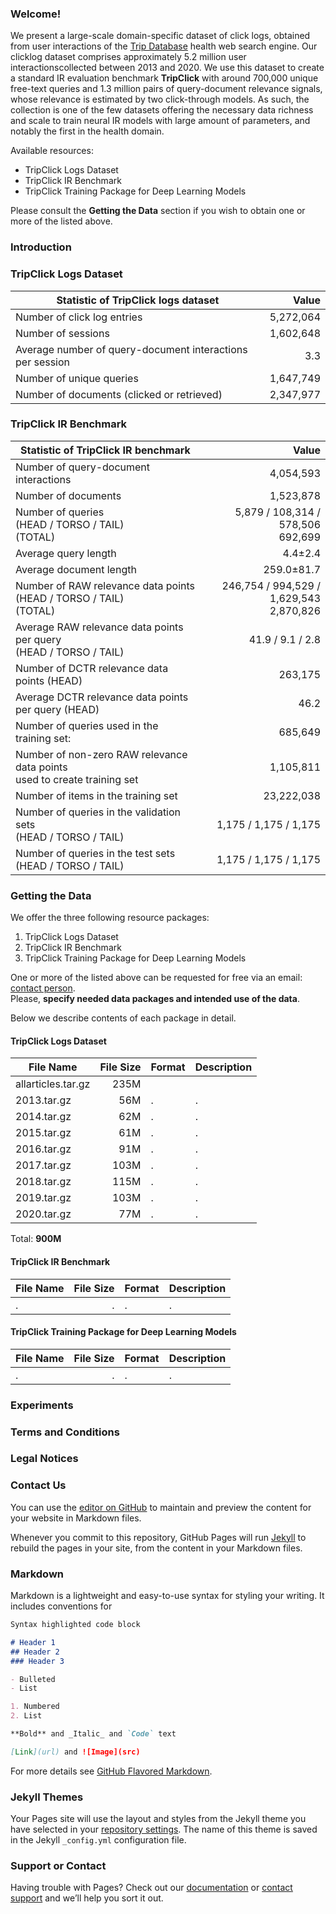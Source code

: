 ### Welcome!
We present a large-scale domain-specific dataset of click logs, obtained from user interactions of the [Trip Database](https://www.tripdatabase.com) health web search engine. Our clicklog dataset comprises approximately 5.2 million user interactionscollected between 2013 and 2020. We use this dataset to create a standard IR evaluation benchmark **TripClick** with around 700,000 unique free-text queries and 1.3 million pairs of query-document relevance signals, whose relevance is estimated by two click-through models. As such, the collection is one of the few datasets offering the necessary data richness and scale to train neural IR models with large amount of parameters, and notably the first in the health domain.

Available resources:
* TripClick Logs Dataset
* TripClick IR Benchmark
* TripClick Training Package for Deep Learning Models

Please consult the **Getting the Data** section if you wish to obtain one or more of the listed above.

### Introduction
### TripClick Logs Dataset

| Statistic of TripClick logs dataset | Value |
|---|---:|
| Number of click log entries | 5,272,064 |
| Number of sessions | 1,602,648 |
| Average number of query-document interactions per session | 3.3 |
| Number of unique queries | 1,647,749 |
| Number of documents (clicked or retrieved) | 2,347,977 |


### TripClick IR Benchmark

| Statistic of TripClick IR benchmark | Value |
|---|-----:|
| Number of query-document interactions | 4,054,593 |
| Number of documents | 1,523,878 |
| Number of queries <br> (HEAD / TORSO / TAIL) <br> (TOTAL) | 5,879 / 108,314 / 578,506 <br> 692,699 |
| Average query length | 4.4±2.4 |
| Average document length | 259.0±81.7 |
| Number of RAW relevance data points <br> (HEAD / TORSO / TAIL) <br> (TOTAL) | 246,754 / 994,529 / 1,629,543 <br> 2,870,826 |
| Average RAW relevance data points per query <br> (HEAD / TORSO / TAIL) | 41.9 / 9.1 / 2.8 |
| Number of DCTR relevance data points (HEAD) | 263,175 |
| Average DCTR relevance data points per query (HEAD) | 46.2 |
| Number of queries used in the training set: | 685,649 |
| Number of non-zero RAW relevance data points <br> used to create training set | 1,105,811 |
| Number of items in the training set | 23,222,038 |
| Number of queries in the validation sets <br> (HEAD / TORSO / TAIL) | 1,175 / 1,175 / 1,175 |
| Number of queries in the test sets <br> (HEAD / TORSO / TAIL) | 1,175 / 1,175 / 1,175 |

### Getting the Data
We offer the three following resource packages:
1. TripClick Logs Dataset
2. TripClick IR Benchmark
3. TripClick Training Package for Deep Learning Models

One or more of the listed above can be requested for free via an email: [contact person](mailto:contact@person.com?subject=[TripClick]%20Data%20Request).
<br>Please, **specify needed data packages and intended use of the data**.

Below we describe contents of each package in detail.
#### TripClick Logs Dataset
| File Name | File Size | Format | Description |
|---|---:|---|---|
| allarticles.tar.gz | 235M |
| 2013.tar.gz | 56M | . | . |
| 2014.tar.gz | 62M | . | . |
| 2015.tar.gz | 61M | . | . |
| 2016.tar.gz | 91M | . | . |
| 2017.tar.gz | 103M | . | . |
| 2018.tar.gz | 115M | . | . |
| 2019.tar.gz | 103M | . | . |
| 2020.tar.gz | 77M | . | . |

Total: **900M**
#### TripClick IR Benchmark
| File Name | File Size | Format | Description |
|---|---:|---|---|
|. |. |. |. |
#### TripClick Training Package for Deep Learning Models
| File Name | File Size | Format | Description |
|---|---:|---|---|
|. |. |. |. |
### Experiments
### Terms and Conditions
### Legal Notices
### Contact Us







You can use the [editor on GitHub](https://github.com/tripdatabase/TripClick/edit/gh-pages/index.md) to maintain and preview the content for your website in Markdown files.

Whenever you commit to this repository, GitHub Pages will run [Jekyll](https://jekyllrb.com/) to rebuild the pages in your site, from the content in your Markdown files.

### Markdown

Markdown is a lightweight and easy-to-use syntax for styling your writing. It includes conventions for

```markdown
Syntax highlighted code block

# Header 1
## Header 2
### Header 3

- Bulleted
- List

1. Numbered
2. List

**Bold** and _Italic_ and `Code` text

[Link](url) and ![Image](src)
```

For more details see [GitHub Flavored Markdown](https://guides.github.com/features/mastering-markdown/).

### Jekyll Themes

Your Pages site will use the layout and styles from the Jekyll theme you have selected in your [repository settings](https://github.com/tripdatabase/TripClick/settings). The name of this theme is saved in the Jekyll `_config.yml` configuration file.

### Support or Contact

Having trouble with Pages? Check out our [documentation](https://docs.github.com/categories/github-pages-basics/) or [contact support](https://support.github.com/contact) and we’ll help you sort it out.

